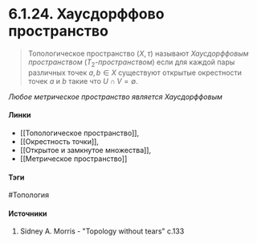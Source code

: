 # 6.1.24. Хаусдорффово пространство
>Топологическое пространство $(X,\tau)$ называют *Хаусдорффовым пространством* ($T_{2}$-*пространством*) если для каждой пары различных точек $a,b\in X$ существуют открытые окрестности точек $a$ и $b$ такие что $U\cap V=\emptyset$. 

*Любое метрическое пространство является Хаусдорффовым*
#### Линки
- [[Топологическое пространство]],
- [[Окрестность точки]],
- [[Открытое и замкнутое множества]],
- [[Метрическое пространство]]
#### Тэги
 #Топология 
#### Источники
1. Sidney A. Morris - "Topology without tears" c.133